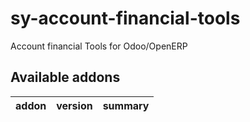 # sy-account-financial-tools
Account financial Tools for Odoo/OpenERP

[//]: # (addons)

Available addons
----------------
addon | version | summary
--- | --- | ---

[//]: # (end addons)
